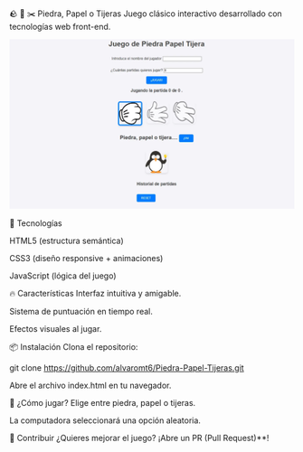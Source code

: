 🪨 📄 ✂️ Piedra, Papel o Tijeras
Juego clásico interactivo desarrollado con tecnologías web front-end.

![Captura del juego Piedra, Papel o Tijeras](img/preview.webp)

🚀 Tecnologías

HTML5 (estructura semántica)

CSS3 (diseño responsive + animaciones)

JavaScript (lógica del juego)

🔥 Características
Interfaz intuitiva y amigable.

Sistema de puntuación en tiempo real.

Efectos visuales al jugar.

📦 Instalación
Clona el repositorio:

git clone https://github.com/alvaromt6/Piedra-Papel-Tijeras.git  

Abre el archivo index.html en tu navegador.

🌟 ¿Cómo jugar?
Elige entre piedra, papel o tijeras.

La computadora seleccionará una opción aleatoria.


🤝 Contribuir
¿Quieres mejorar el juego? ¡Abre un PR (Pull Request)**!
